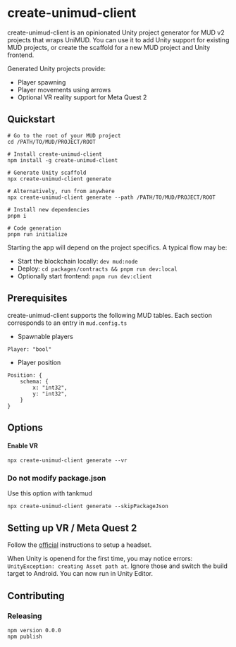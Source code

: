 create-unimud-client
====================
create-unimud-client is an opinionated Unity project generator for MUD v2 projects that wraps UniMUD.
You can use it to add Unity support for existing MUD projects, or create
the scaffold for a new MUD project and Unity frontend.

Generated Unity projects provide:
- Player spawning
- Player movements using arrows
- Optional VR reality support for Meta Quest 2

## Quickstart

```
# Go to the root of your MUD project
cd /PATH/TO/MUD/PROJECT/ROOT

# Install create-unimud-client
npm install -g create-unimud-client

# Generate Unity scaffold
npx create-unimud-client generate

# Alternatively, run from anywhere
npx create-unimud-client generate --path /PATH/TO/MUD/PROJECT/ROOT

# Install new dependencies
pnpm i

# Code generation
pnpm run initialize
```

Starting the app will depend on the project specifics. A typical flow may be:
- Start the blockchain locally: `dev mud:node`
- Deploy: `cd packages/contracts && pnpm run dev:local`
- Optionally start frontend: `pnpm run dev:client`

## Prerequisites

create-unimud-client supports the following MUD tables. Each section corresponds to an entry in `mud.config.ts`
- Spawnable players
```
Player: "bool"
```
- Player position
```
Position: {
    schema: {
        x: "int32",
        y: "int32",
    }
}
```

## Options
#### Enable VR

```
npx create-unimud-client generate --vr
```

### Do not modify package.json
Use this option with tankmud

```
npx create-unimud-client generate --skipPackageJson
```

## Setting up VR / Meta Quest 2

Follow the [official](https://developer.oculus.com/documentation/unity/unity-env-device-setup/) instructions to setup a headset.

When Unity is openend for the first time, you may notice errors: `UnityException: creating Asset path at`. Ignore those and switch the build target to Android. You can now run in Unity Editor.


## Contributing
### Releasing

```
npm version 0.0.0
npm publish
```